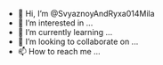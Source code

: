- 👋 Hi, I’m @SvyaznoyAndRyxa014Mila
- 👀 I’m interested in ...
- 🌱 I’m currently learning ...
- 💞️ I’m looking to collaborate on ...
- 📫 How to reach me ...

<!---
SvyaznoyAndRyxa014Mila/SvyaznoyAndRyxa014Mila is a ✨ special ✨ repository because its `README.md` (this file) appears on your GitHub profile.
You can click the Preview link to take a look at your changes.
--->
